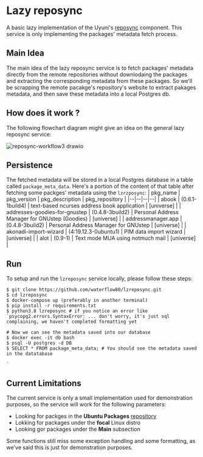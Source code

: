 # Lazy reposync
A basic lazy implementation of the Uyuni's [reposync](https://github.com/uyuni-project/uyuni/blob/master/python/spacewalk/satellite_tools/reposync.py) component.
This service is only implementing the packages' metadata fetch process.

## Main Idea
The main idea of the lazy reposync service is to fetch packages' metadata directly from the remote repositories without downlodaing the packages and extracting the corresponding metadata from these packages.
So we'll be scrapping the remote pacakge's repository's website to extract pakages metadata, and then save these metadata into a local Postgres db.


## How does it work ?
The following flowchart diagram might give an idea on the general lazy reposync service:

![reposync-workflow3 drawio](https://github.com/waterflow80/lzreposync/assets/82417779/98922b68-4aea-4195-b7c8-5df5d7fd52c5)

## Persistence 
The fetched metadata will be stored in a local Postgres database in a table called `package_meta_data`. Here's a portion of the content of that table after 
fetching some packges' metadata using the `lzrzposync`:
| pkg_name | pkg_version | pkg_description | pkg_repository | 
|--|--|--|--|
| abook                         | (0.6.1-1build4)       | text-based ncurses address book application                | [universe] |
| addresses-goodies-for-gnustep | (0.4.8-3build2)       | Personal Address Manager for GNUstep (Goodies)             | [universe] | 
| addressmanager.app            | (0.4.8-3build2)       | Personal Address Manager for GNUstep                       | [universe] |
| akonadi-import-wizard         | (4:19.12.3-0ubuntu1)  | PIM data import wizard                                     | [universe] |
| alot                          | (0.9-1)               | Text mode MUA using notmuch mail                           | [universe] |


## Run
To setup and run the `lzreposync` service locally, please follow these steps:
```shell
$ git clone https://github.com/waterflow80/lzreposync.git
$ cd lzreposync
$ docker-compose up (preferably in another terminal)
$ pip install -r requirements.txt
$ python3.8 lzreposync # if you notice an error like `psycopg2.errors.SyntaxError: ... don't worry, it's just sql complaining, we haven't completed formatting yet

# Now we can see the metadata saved into our database
$ docker exec -it db bash
$ psql -U postgres -d DB
$ SELECT * FROM package_meta_data; # You should see the metadata saved in the datatabase

` 
```

## Current Limitations
The current service is only a small implementation used for demonstration purposes, so the service will work for the following parameters:
- Looking for packges in the **Ubuntu Packages** [repository](https://packages.ubuntu.com/)
- Lokking for packages under the **focal** Linux distro
- Looking gor packages under the **Main** subsection

Some functions still miss some exception handling and some formatting, as we've said this is just for demonstration purposes.
